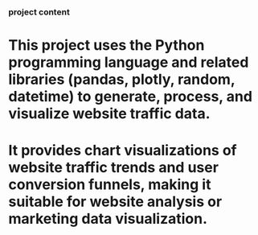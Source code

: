 ### project content ###

# This project uses the Python programming language and related libraries (pandas, plotly, random, datetime) to generate, process, and visualize website traffic data. #
# It provides chart visualizations of website traffic trends and user conversion funnels, making it suitable for website analysis or marketing data visualization. #
